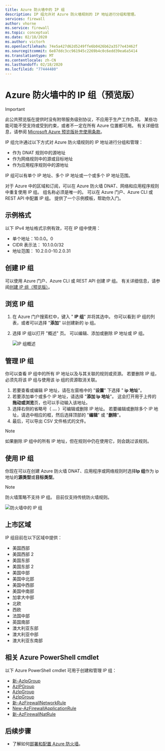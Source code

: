 ```yaml
---
title: Azure 防火墙中的 IP 组
description: IP 组允许对 Azure 防火墙规则的 IP 地址进行分组和管理。
services: firewall
author: vhorne
ms.service: firewall
ms.topic: conceptual
ms.date: 02/18/2020
ms.author: victorh
ms.openlocfilehash: 74e5a427d62d5249ffe6b0426b62a3577e43462f
ms.sourcegitcommit: 6e87ddc3cc961945c2269b4c0c6edd39ea6a5414
ms.translationtype: MT
ms.contentlocale: zh-CN
ms.lasthandoff: 02/18/2020
ms.locfileid: "77444480"
---
```

# <a name="ip-groups-preview-in-azure-firewall"></a>Azure 防火墙中的 IP 组（预览版）

> [!IMPORTANT]
> 此公共预览版在提供时没有附带服务级别协议，不应用于生产工作负荷。 某些功能可能不受支持或受到约束，或者不一定在所有 Azure 位置都可用。 有关详细信息，请参阅 [Microsoft Azure 预览版补充使用条款](https://azure.microsoft.com/support/legal/preview-supplemental-terms/)。

IP 组允许通过以下方式对 Azure 防火墙规则的 IP 地址进行分组和管理：

- 作为 DNAT 规则中的源地址
- 作为网络规则中的源或目标地址
- 作为应用程序规则中的源地址


IP 组可以有单个 IP 地址、多个 IP 地址或一个或多个 IP 地址范围。

对于 Azure 中的区域和订阅，可以在 Azure 防火墙 DNAT、网络和应用程序规则中重复使用 IP 组。 组名称必须是唯一的。 可以在 Azure 门户、Azure CLI 或 REST API 中配置 IP 组。 提供了一个示例模板，帮助你入门。

## <a name="sample-format"></a>示例格式

以下 IPv4 地址格式示例有效，可在 IP 组中使用：

- 单个地址：10.0.0。0
- CIDR 表示法： 10.1.0.0/32
- 地址范围： 10.2.0.0-10.2.0.31

## <a name="create-an-ip-group"></a>创建 IP 组

可以使用 Azure 门户、Azure CLI 或 REST API 创建 IP 组。 有关详细信息，请参阅[创建 IP 组（预览版）](create-ip-group.md)。

## <a name="browse-ip-groups"></a>浏览 IP 组
1. 在 Azure 门户搜索栏中，键入 " **IP 组**" 并将其选中。 你可以看到 IP 组的列表，或者可以选择 "**添加**" 以创建新的 ip 组。
2. 选择 IP 组以打开 "概述" 页。 可以编辑、添加或删除 IP 地址或 IP 组。

   ![IP 组概述](media/ip-groups/overview.png)

## <a name="manage-an-ip-group"></a>管理 IP 组

你可以查看 IP 组中的所有 IP 地址以及与其关联的规则或资源。 若要删除 IP 组，必须先将该 IP 组与使用该 ip 组的资源取消关联。

1. 若要查看或编辑 IP 地址，请在左窗格中的 "**设置**" 下选择 " **ip 地址**"。
2. 若要添加单个或多个 IP 地址，请选择 "**添加 Ip 地址**"。 这会打开用于上传的**拖动或浏览**页，也可以手动输入该地址。
3.  选择右侧的省略号（ **...** ）可编辑或删除 IP 地址。 若要编辑或删除多个 IP 地址，请选中相应的框，然后选择顶部的 "**编辑**" 或 "**删除**"。
4. 最后，可以导出 CSV 文件格式的文件。

> [!NOTE]
> 如果删除 IP 组中的所有 IP 地址，但在规则中仍在使用它，则会跳过该规则。


## <a name="use-an-ip-group"></a>使用 IP 组

你现在可以在创建 Azure 防火墙 DNAT、应用程序或网络规则时选择**Ip 组**作为 ip 地址的**源类型**或**目标类型**。

> [!NOTE]
> 防火墙策略不支持 IP 组。 目前仅支持传统防火墙规则。

![防火墙中的 IP 组](media/ip-groups/fw-ipgroup.png)

## <a name="region-availability"></a>上市区域

IP 组目前在以下区域中提供：

- 美国西部
- 美国西部 2
- 美国东部
- 美国东部 2
- 美国中部
- 美国中北部
- 美国中西部
- 美国中南部
- 加拿大中部
- 北欧
- 西欧
- 法国中部
- 英国南部
- 澳大利亚东部
- 澳大利亚中部
- 澳大利亚东南部

## <a name="related-azure-powershell-cmdlets"></a>相关 Azure PowerShell cmdlet

以下 Azure PowerShell cmdlet 可用于创建和管理 IP 组：

- [新-AzIpGroup](https://docs.microsoft.com/powershell/module/az.network/new-azipgroup?view=azps-3.4.0)
- [AzIPGroup](https://docs.microsoft.com/powershell/module/az.network/remove-azipgroup?view=azps-3.4.0)
- [AzIpGroup](https://docs.microsoft.com/powershell/module/az.network/get-azipgroup?view=azps-3.4.0)
- [AzIpGroup](https://docs.microsoft.com/powershell/module/az.network/set-azipgroup?view=azps-3.4.0)
- [新-AzFirewallNetworkRule](https://docs.microsoft.com/powershell/module/az.network/new-azfirewallnetworkrule?view=azps-3.4.0)
- [New-AzFirewallApplicationRule](https://docs.microsoft.com/powershell/module/az.network/new-azfirewallapplicationrule?view=azps-3.4.0)
- [新-AzFirewallNatRule](https://docs.microsoft.com/powershell/module/az.network/new-azfirewallnatrule?view=azps-3.4.0)

## <a name="next-steps"></a>后续步骤

- 了解如何[部署和配置 Azure 防火墙](tutorial-firewall-deploy-portal.md)。